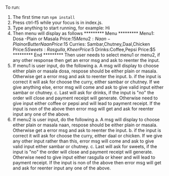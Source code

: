 To run:

1. The first time run `npm install`
2. Press ctrl-f5 while your focus is in index.js.
3. Type anything to start running, for example: Hi
4. Then menu will display as follows
      ********* Menu *********
      Menu1: Dosa -Plain or Masala Price:$15
      Menu2: Naan -Plain or Butter Naan Price:$15
      Curries: Sambar,Chutney,Daal,Chicken Price:$5
      Sweets:Rasgulla,Kheer  Price:$5
      Drinks:Coffee,Pepsi  Price:$5
      ********* End *********
      Then user needs to select menu1 or menu2, if any other response then get an error msg and ask to reenter the input.
5. If menu1 is user input, do the following
   a. A msg will display to choose either plain or masala dosa, respose should be either plain or masala.
      Otherwise get a error msg and ask to reenter the input.
   b. if the input is correct it will ask for choose the curry, either sambar or chutney. 
      If we give anything else, error msg will come and ask to give valid input either sambar or chutney.
   c. Last will ask for drinks, if the input is "no" the order will close and payment receipt will generate.
      Otherwise need to give input either coffee or pepsi and will lead to payment receipt.
      If the input is non of the above then error msg will get and ask for reenter input any one of the above.
6. If menu2 is user input, do the following
   a. A msg will display to choose either plain or masala naan, respose should be either plain or masala.
      Otherwise get a error msg and ask to reenter the input.
   b. if the input is correct it will ask for choose the curry, either daal or chicken. 
      If we give any other input rather than this, error msg will come and ask to give valid input either sambar or chutney.
   c. Last will ask for sweets, if the input is "no" the order will close and payment receipt will generate.
      Otherwise need to give input either rasgulla or kheer and will lead to payment receipt.
      If the input is non of the above then error msg will get and ask for reenter input any one of the above.

